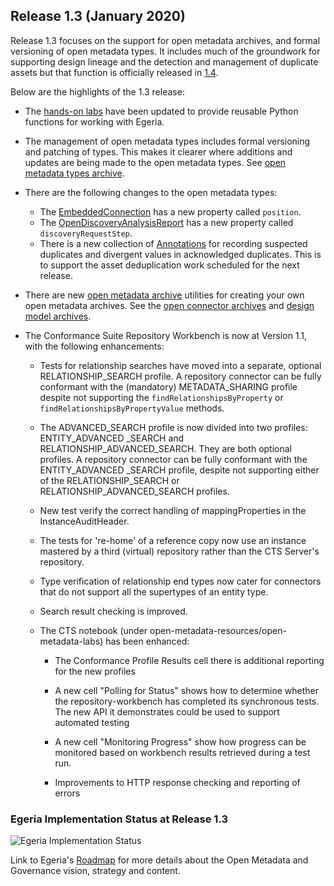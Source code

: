 <!-- SPDX-License-Identifier: CC-BY-4.0 -->
<!-- Copyright Contributors to the Egeria project. -->

## Release 1.3 (January 2020)

Release 1.3 focuses on the support for open metadata archives, and formal versioning of open metadata types.
It includes much of the groundwork for
supporting design lineage and the detection and management of duplicate assets but that function is officially
released in [1.4](/release-notes/1-4).

Below are the highlights of the 1.3 release:

* The [hands-on labs](/education/open-metadata-labs/overview) have been updated to provide
  reusable Python functions for working with Egeria.
  
* The management of open metadata types includes formal versioning and patching of types.
  This makes it clearer where additions and updates are being made to the open metadata types.
  See [open metadata types archive](/types).
  
* There are the following changes to the open metadata types:
   * The [EmbeddedConnection](/types/2/0205-Connection-Linkage) has a new property called `position`.
   * The [OpenDiscoveryAnalysisReport](/types/6/0605-Open-Discovery-Analysis-Reports) has a new property called `discoveryRequestStep`.
   * There is a new collection of [Annotations](/types/6/0655-Asset-Deduplication) for recording suspected duplicates and divergent values in acknowledged duplicates.
     This is to support the asset deduplication work scheduled for the next release.

* There are new [open metadata archive](/concepts/open-metadata-archive) utilities for creating your own open metadata archives.
  See the [open connector archives](https://github.com/odpi/egeria/tree/main/open-metadata-resources/open-metadata-archives/open-connector-archives) and
  [design model archives](https://github.com/odpi/egeria/tree/main/open-metadata-resources/open-metadata-archives/design-model-archives).

* The Conformance Suite Repository Workbench is now at Version 1.1, with the following enhancements:

   * Tests for relationship searches have moved into a separate, optional RELATIONSHIP_SEARCH profile. A repository connector can be fully conformant with the (mandatory) METADATA_SHARING profile despite not supporting the `findRelationshipsByProperty` or `findRelationshipsByPropertyValue` methods.

   * The ADVANCED_SEARCH profile is now divided into two profiles: ENTITY_ADVANCED _SEARCH and RELATIONSHIP_ADVANCED_SEARCH. They are both optional profiles. A repository connector can be fully conformant with the ENTITY_ADVANCED _SEARCH profile, despite not supporting either of the RELATIONSHIP_SEARCH or RELATIONSHIP_ADVANCED_SEARCH profiles.

   * New test verify the correct handling of mappingProperties in the InstanceAuditHeader.

   * The tests for 're-home' of a reference copy now use an instance mastered by a third (virtual) repository rather than the CTS Server's repository.

   * Type verification of relationship end types now cater for connectors that do not support all the supertypes of an entity type.

   * Search result checking is improved.

   * The CTS notebook (under open-metadata-resources/open-metadata-labs) has been enhanced:

      * The Conformance Profile Results cell there is additional reporting for the new profiles

      * A new cell "Polling for Status" shows how to determine whether the repository-workbench has completed its synchronous tests. The new API it demonstrates could be used to support automated testing

      * A new cell "Monitoring Progress" show how progress can be monitored based on workbench results retrieved during a test run.

      * Improvements to HTTP response checking and reporting of errors

### Egeria Implementation Status at Release 1.3
 
![Egeria Implementation Status](/release-notes/functional-organization-showing-implementation-status-for-1.3.png)
 
 Link to Egeria's [Roadmap](/release-notes/roadmap/) for more details about the
 Open Metadata and Governance vision, strategy and content.


